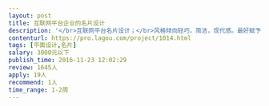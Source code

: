 ```yaml
---                
layout: post       
title: 互联网平台企业的名片设计           
description: '</br>互联网平台名片设计；</br>风格倾向轻巧，简洁，现代感。最好赋予一些亮点；</br>主体颜色为黑白黄，其次有绿灰可考虑选择加入（有具体颜色值）；</br>内容可能涉及：平台名、logo、slogan、二维码、员工姓名、企业地址、电话、邮箱等；</br>有一些认为不错的名片设计可提供参考，但主要希望设计师根据平台定位进行原创；</br>如需要，可提供上一版名片（不作为设计参考）；</br>如有印刷经验，希望能建议印刷纸张选择。</br>'     
contenturl: https://pro.lagou.com/project/1014.html      
tags: [平面设计,名片]            
salary: 3000元以下          
publish_time: 2016-11-23 12:02:29         
review: 1645人                   
apply: 19人                   
recommend: 1人                   
time_range: 1-2周              
---                 
```

